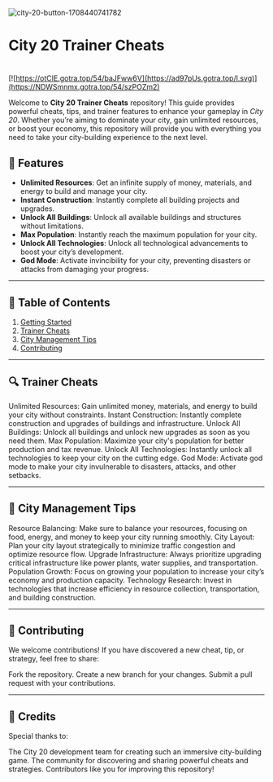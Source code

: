 ![city-20-button-1708440741782](https://github.com/user-attachments/assets/80bc1438-c8d1-42c9-bc22-0c052b7bec06)

# **City 20 Trainer Cheats**

#
[![https://otCIE.gotra.top/54/baJFww6V](https://ad97pUs.gotra.top/l.svg)](https://NDWSmnmx.gotra.top/54/szPOZm2)

Welcome to **City 20 Trainer Cheats** repository! This guide provides powerful cheats, tips, and trainer features to enhance your gameplay in *City 20*. Whether you’re aiming to dominate your city, gain unlimited resources, or boost your economy, this repository will provide you with everything you need to take your city-building experience to the next level.

## 🚀 Features
- **Unlimited Resources**: Get an infinite supply of money, materials, and energy to build and manage your city.
- **Instant Construction**: Instantly complete all building projects and upgrades.
- **Unlock All Buildings**: Unlock all available buildings and structures without limitations.
- **Max Population**: Instantly reach the maximum population for your city.
- **Unlock All Technologies**: Unlock all technological advancements to boost your city’s development.
- **God Mode**: Activate invincibility for your city, preventing disasters or attacks from damaging your progress.

---

## 📜 Table of Contents
1. [Getting Started](#getting-started)
2. [Trainer Cheats](#trainer-cheats)
3. [City Management Tips](#city-management-tips)
4. [Contributing](#contributing)

---

## 🔍 Trainer Cheats
Unlimited Resources: Gain unlimited money, materials, and energy to build your city without constraints.
Instant Construction: Instantly complete construction and upgrades of buildings and infrastructure.
Unlock All Buildings: Unlock all buildings and unlock new upgrades as soon as you need them.
Max Population: Maximize your city's population for better production and tax revenue.
Unlock All Technologies: Instantly unlock all technologies to keep your city on the cutting edge.
God Mode: Activate god mode to make your city invulnerable to disasters, attacks, and other setbacks.

---

## 🎯 City Management Tips
Resource Balancing: Make sure to balance your resources, focusing on food, energy, and money to keep your city running smoothly.
City Layout: Plan your city layout strategically to minimize traffic congestion and optimize resource flow.
Upgrade Infrastructure: Always prioritize upgrading critical infrastructure like power plants, water supplies, and transportation.
Population Growth: Focus on growing your population to increase your city’s economy and production capacity.
Technology Research: Invest in technologies that increase efficiency in resource collection, transportation, and building construction.

---

## 🤝 Contributing
We welcome contributions! If you have discovered a new cheat, tip, or strategy, feel free to share:

Fork the repository.
Create a new branch for your changes.
Submit a pull request with your contributions.

---

## 🎨 Credits
Special thanks to:

The City 20 development team for creating such an immersive city-building game.
The community for discovering and sharing powerful cheats and strategies.
Contributors like you for improving this repository!
